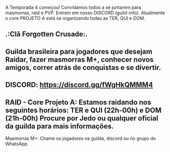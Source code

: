 A Temporada 4 começou! Convidamos todos a se juntarem para masmorras, raid e PVP. Entrem em nosso DISCORD (guild-info). Atualmente o core PROJETO A está se organizando todas as TER, QUI e DOM.


.:Clã Forgotten Crusade:.
----
Guilda brasileira para jogadores que desejam Raidar, fazer masmorras M+, conhecer novos amigos, correr atrás de conquistas e se divertir.
----
DISCORD: https://discord.gg/fWgHkQMMM4
----
RAID - Core Projeto A:
Estamos raidando nos seguintes horários: TER e QUI (22h-00h) e DOM (21h-00h)
Procure por Jedo ou qualquer oficial da guilda para mais informações.
---
Masmorras M+:
Chame os jogadores na guilda, discord ou no grupo do WhatsApp.